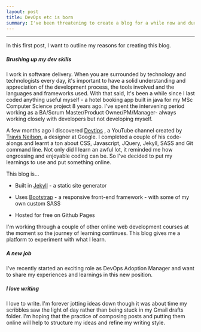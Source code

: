 ```yaml
---
layout: post
title: DevOps etc is born
summary: I've been threatening to create a blog for a while now and during a quiet moment  over the Christmas period, finally got round to getting things up and running.  I've just started a new role as Devops Adoption Manager and my blog will be focussed on all things technology and software delivery.
---
```

---
In this first post, I want to outline my reasons for creating this blog.


##### Brushing up my dev skills
I work in software delivery. When you are surrounded by technology and technologists every day, it's important to have a solid understanding and appreciation of the development process, the tools involved and the languages and frameworks used. With that said, It's been a while since I last coded anything useful myself - a hotel booking app built in java for my MSc Computer Science project 8 years ago.  I've spent the intervening period working as a BA/Scrum Master/Product Owner/PM/Manager- always working closely with developers but not developing myself.


A few months ago I discovered [Devtips](https://www.youtube.com/channel/UCyIe-61Y8C4_o-zZCtO4ETQ) , a YouTube channel created by [Travis Neilson](http://travisneilson.com/), a designer at Google. I completed a couple of his code-alongs and learnt a ton about CSS, Javascript, JQuery, Jekyll, SASS and Git command line. Not only did I learn an awful lot, it reminded me how engrossing and enjoyable coding can be.  So I've decided to put my learnings to use and put something online.  

This blog is...

* Built in [Jekyll](https://jekyllrb.com/) - a static site generator

* Uses [Bootstrap](https://getbootstrap.com/) - a responsive front-end framework - with some of my own custom SASS

* Hosted for free on Github Pages

I'm working through a couple of other online web development courses at the moment so the journey of learning continues. This blog gives me a platform to experiment with what I learn.


##### A new job
I've recently started an exciting role as DevOps Adoption Manager and want to share my experiences and learnings in this new position.


##### I love writing
I love to write. I'm forever jotting ideas down though it was about time my scribbles saw the light of day rather than being stuck in my Gmail drafts folder. I'm hoping that the practice of composing posts and putting them online will help to structure my ideas and refine my writing style.
